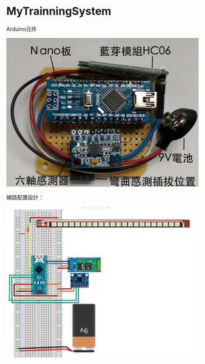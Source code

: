 # MyTrainningSystem

Arduino元件

![image](https://github.com/percyku/MyTrainningSystem/blob/master/images/%E5%AF%A6%E9%AB%94.png)

線路配置設計：

![image](https://github.com/percyku/MyTrainningSystem/blob/master/images/%E7%B7%9A%E8%B7%AF%E9%85%8D%E7%BD%AE.png)
